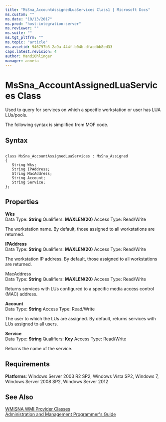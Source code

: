 ```yaml
---
title: "MsSna_AccountAssignedLuaServices Class1 | Microsoft Docs"
ms.custom: ""
ms.date: "10/13/2017"
ms.prod: "host-integration-server"
ms.reviewer: ""
ms.suite: ""
ms.tgt_pltfrm: ""
ms.topic: "article"
ms.assetid: 946797b3-2a9a-444f-b04b-dfacdbb8ed33
caps.latest.revision: 4
author: MandiOhlinger
manager: anneta
---
```

# MsSna_AccountAssignedLuaServices Class
Used to query for services on which a specific workstation or user has LUA LUs/pools.  
  
 The following syntax is simplified from MOF code.  
  
## Syntax  
  
```  
  
class MsSna_AccountAssignedLuaServices : MsSna_Assigned  
{  
   String Wks;  
   String IPAddress;  
   String MacAddress;  
   String Account;  
   String Service;  
};  
```  
  
## Properties  
 **Wks**  
 Data Type: **String** Qualifiers: **MAXLEN(20)** Access Type: Read/Write  
  
 The workstation name. By default, those assigned to all workstations are returned.  
  
 **IPAddress**  
 Data Type: **String** Qualifiers: **MAXLEN(20)** Access Type: Read/Write  
  
 The workstation IP address. By default, those assigned to all workstations are returned.  
  
 MacAddress  
 Data Type: **String** Qualifiers: **MAXLEN(20)** Access Type: Read/Write  
  
 Returns services with LUs configured to a specific media access control (MAC) address.  
  
 **Account**  
 Data Type: **String** Access Type: Read/Write  
  
 The user to which the LUs are assigned. By default, returns services with LUs assigned to all users.  
  
 **Service**  
 Data Type: **String** Qualifiers: **Key** Access Type: Read/Write  
  
 Returns the name of the service.  
  
## Requirements  
 **Platforms**: Windows Server 2003 R2 SP2, Windows Vista SP2, Windows 7, Windows Server 2008 SP2, Windows Server 2012  
  
## See Also  
 [WMISNA WMI Provider Classes](../core/wmisna-wmi-provider-classes.md)   
 [Administration and Management Programmer's Guide](../Topic/Administration%20and%20Management%20Programmer's%20Guide1.md)
